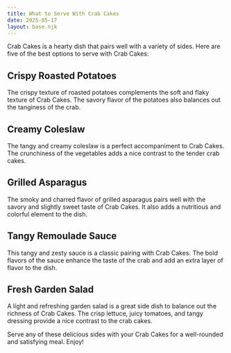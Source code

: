 ```yaml
---
title: What to Serve With Crab Cakes
date: 2025-05-17
layout: base.njk
---
```


Crab Cakes is a hearty dish that pairs well with a variety of sides. Here are five of the best options to serve with Crab Cakes:

## **Crispy Roasted Potatoes**
The crispy texture of roasted potatoes complements the soft and flaky texture of Crab Cakes. The savory flavor of the potatoes also balances out the tanginess of the crab.

## **Creamy Coleslaw**
The tangy and creamy coleslaw is a perfect accompaniment to Crab Cakes. The crunchiness of the vegetables adds a nice contrast to the tender crab cakes.

## **Grilled Asparagus**
The smoky and charred flavor of grilled asparagus pairs well with the savory and slightly sweet taste of Crab Cakes. It also adds a nutritious and colorful element to the dish.

## **Tangy Remoulade Sauce**
This tangy and zesty sauce is a classic pairing with Crab Cakes. The bold flavors of the sauce enhance the taste of the crab and add an extra layer of flavor to the dish.

## **Fresh Garden Salad**
A light and refreshing garden salad is a great side dish to balance out the richness of Crab Cakes. The crisp lettuce, juicy tomatoes, and tangy dressing provide a nice contrast to the crab cakes.

Serve any of these delicious sides with your Crab Cakes for a well-rounded and satisfying meal. Enjoy!